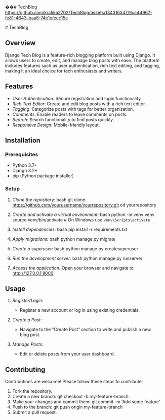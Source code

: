 ��#   T e c h B l o g <br>
 
https://github.com/kratika2702/TechBlog/assets/134316347/9cc44967-fe81-4643-baa8-74e1efccc15c

 # TechBlog

## Overview

Django Tech Blog is a feature-rich blogging platform built using Django. It allows users to create, edit, and manage blog posts with ease. The platform includes features such as user authentication, rich text editing, and tagging, making it an ideal choice for tech enthusiasts and writers.

## Features

- *User Authentication*: Secure registration and login functionality.
- *Rich Text Editor*: Create and edit blog posts with a rich text editor.
- *Tagging*: Categorize posts with tags for better organization.
- *Comments*: Enable readers to leave comments on posts.
- *Search*: Search functionality to find posts quickly.
- *Responsive Design*: Mobile-friendly layout.

## Installation

### Prerequisites

- Python 3.7+
- Django 3.2+
- pip (Python package installer)

### Setup

1. *Clone the repository:*
   bash
   git clone https://github.com/yourusername/yourrepository.git
   cd yourrepository
   

2. *Create and activate a virtual environment:*
   bash
   python -m venv venv
   source venv/bin/activate  # On Windows use `venv\Scripts\activate`
   

3. *Install dependencies:*
   bash
   pip install -r requirements.txt
   

4. *Apply migrations:*
   bash
   python manage.py migrate
   

5. *Create a superuser:*
   bash
   python manage.py createsuperuser
   

6. *Run the development server:*
   bash
   python manage.py runserver
   

7. *Access the application:*
   Open your browser and navigate to http://127.0.0.1:8000

## Usage

1. *Register/Login:*
   - Register a new account or log in using existing credentials.

2. *Create a Post:*
   - Navigate to the "Create Post" section to write and publish a new blog post.

3. *Manage Posts:*
   - Edit or delete posts from your user dashboard.



## Contributing

Contributions are welcome! Please follow these steps to contribute:

1. Fork the repository.
2. Create a new branch: git checkout -b my-feature-branch
3. Make your changes and commit them: git commit -m 'Add some feature'
4. Push to the branch: git push origin my-feature-branch
5. Submit a pull request.
